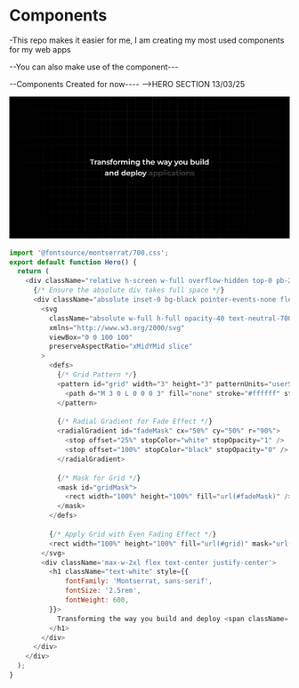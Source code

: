 # Components

-This repo makes it easier for me, I am creating my most used components for my web apps

--You can also make use of the component---

--Components Created for now----
-->HERO SECTION 13/03/25

![Hero Demo](https://github.com/amanzecodes/my-personal-components/blob/master/Screenshot%202025-03-13%20004031.png?raw=true)

```js
import '@fontsource/montserrat/700.css';
export default function Hero() {
  return (
    <div className="relative h-screen w-full overflow-hidden top-0 pb-20">
      {/* Ensure the absolute div takes full space */}
      <div className="absolute inset-0 bg-black pointer-events-none flex items-center justify-center">
        <svg
          className="absolute w-full h-full opacity-40 text-neutral-700"
          xmlns="http://www.w3.org/2000/svg"
          viewBox="0 0 100 100"
          preserveAspectRatio="xMidYMid slice"
        >
          <defs>
            {/* Grid Pattern */}
            <pattern id="grid" width="3" height="3" patternUnits="userSpaceOnUse">
              <path d="M 3 0 L 0 0 0 3" fill="none" stroke="#ffffff" strokeWidth="0.13" strokeOpacity="0.3" />
            </pattern>

            {/* Radial Gradient for Fade Effect */}
            <radialGradient id="fadeMask" cx="50%" cy="50%" r="90%">
              <stop offset="25%" stopColor="white" stopOpacity="1" />
              <stop offset="100%" stopColor="black" stopOpacity="0" />
            </radialGradient>

            {/* Mask for Grid */}
            <mask id="gridMask">
              <rect width="100%" height="100%" fill="url(#fadeMask)" />
            </mask>
          </defs>

          {/* Apply Grid with Even Fading Effect */}
          <rect width="100%" height="100%" fill="url(#grid)" mask="url(#gridMask)" />
        </svg>
        <div className='max-w-2xl flex text-center justify-center'>
          <h1 className="text-white" style={{
              fontFamily: 'Montserrat, sans-serif',
              fontSize: '2.5rem',
              fontWeight: 600,
          }}>
            Transforming the way you build and deploy <span className='text-white/25'>applications</span>
          </h1>
        </div>
      </div>
    </div>
  );
}
```


